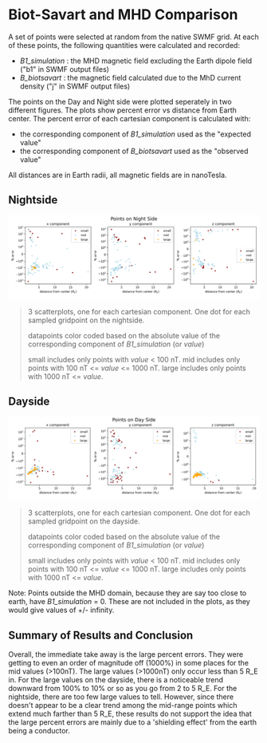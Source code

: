 # Biot-Savart and MHD Comparison

A set of points were selected at random from the native SWMF grid. At each of these points, the following quantities were calculated and recorded:

- *B1_simulation* : the MHD magnetic field excluding the Earth dipole field ("b1" in SWMF output files)
- *B_biotsavart* : the magnetic field calculated due to the MhD current density ("j" in SWMF output files)

The points on the Day and Night side were plotted seperately in two different figures. The plots show percent error vs distance from Earth center. The percent error of each cartesian component is calculated with: 
- the corresponding component of *B1_simulation* used as the "expected value"
- the corresponding component of *B_biotsavart*  used as the "observed value"

All distances are in Earth radii, all magnetic fields are in nanoTesla.

## Nightside
![](images/DIPTSUR2/night_side.png) 
>3 scatterplots, one for each cartesian component. One dot for each sampled gridpoint on the nightside.
>
>datapoints color coded based on the absolute value of the corresponding component of *B1_simulation* (or *value*)
>
>small includes only points with *value* < 100 nT.
>mid includes only points with 100 nT <= *value* <= 1000 nT.
>large includes only points with 1000 nT <= *value*.

## Dayside
![](images/DIPTSUR2/day_side.png) 
>3 scatterplots, one for each cartesian component. One dot for each sampled gridpoint on the dayside.
>
>datapoints color coded based on the absolute value of the corresponding component of *B1_simulation* (or *value*)
>
>small includes only points with *value* < 100 nT.
>mid includes only points with 100 nT <= *value* <= 1000 nT.
>large includes only points with 1000 nT <= *value*.

Note: Points outside the MHD domain, because they are say too close to earth, have *B1_simulation* = 0. These are not included in the plots, as they would give values of +/- infinity.

## Summary of Results and Conclusion
Overall, the immediate take away is the large percent errors. They were getting to even an order of magnitude off (1000%) in some places for the mid values (>100nT). The large values (>1000nT) only occur less than 5 R\_E in. For the large values on the dayside, there is a noticeable trend downward from 100% to 10% or so as you go from 2 to 5 R\_E. For the nightside, there are too few large values to tell. However, since there doesn't appear to be a clear trend among the mid-range points which extend much farther than 5 R\_E, these results do not support the idea that the large percent errors are mainly due to a 'shielding effect' from the earth being a conductor.

